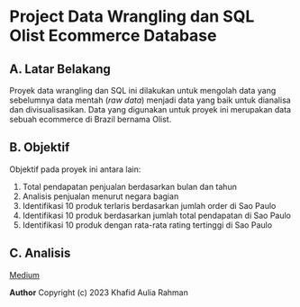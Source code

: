 # Project Data Wrangling dan SQL Olist Ecommerce Database
## A. Latar Belakang
Proyek data wrangling dan SQL ini dilakukan untuk mengolah data yang sebelumnya data mentah (_raw data_) menjadi data yang baik untuk dianalisa dan divisualisasikan. Data yang digunakan untuk proyek ini merupakan data sebuah ecommerce di Brazil bernama Olist.
## B. Objektif
Objektif pada proyek ini antara lain:
1.  Total pendapatan penjualan berdasarkan bulan dan tahun
2.  Analisis penjualan menurut negara bagian
3.  Identifikasi 10 produk terlaris berdasarkan jumlah order di Sao Paulo
4.  Identifikasi 10 produk berdasarkan jumlah total pendapatan di Sao Paulo
5.  Identifikasi 10 produk dengan rata-rata rating tertinggi di Sao Paulo
## C. Analisis
[Medium](https://medium.com/@khafidauliar/data-wrangling-dan-sql-pada-data-olist-ecommerce-d8ce35d811d6)

**Author** Copyright (c) 2023 Khafid Aulia Rahman
